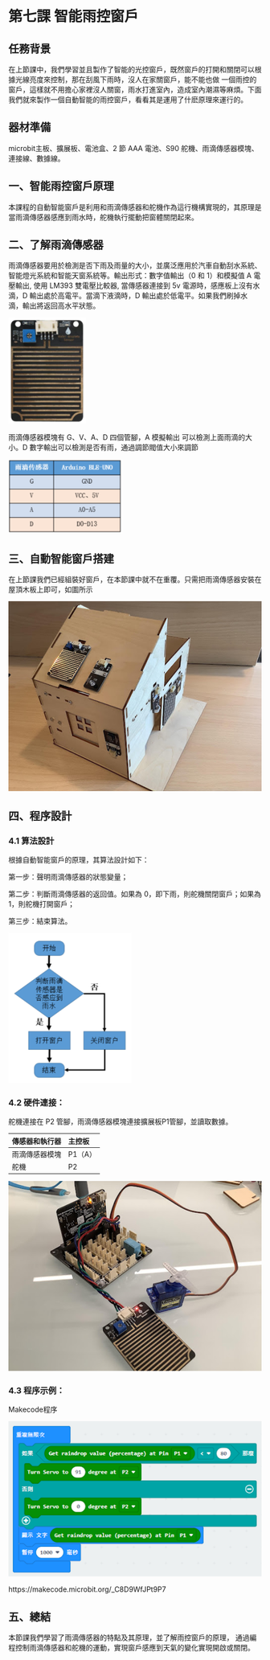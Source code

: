 # 第七課  智能雨控窗戶 

## 任務背景 
<P>
    在上節課中，我們學習並且製作了智能的光控窗戶，既然窗戶的打開和關閉可以根據光線亮度來控制，那在刮風下雨時，沒人在家關窗戶，能不能也做 一個雨控的窗戶，這樣就不用擔心家裡沒人關窗，雨水打進室內，造成室內潮濕等麻煩。下面我們就來製作一個自動智能的雨控窗戶，看看其是運用了什麽原理來運行的。 
<P>

## 器材準備 
<P>
    microbit主板、擴展板、電池盒、2 節 AAA 電池、S90 舵機、雨滴傳感器模塊、連接線、數據線。 
<P>

## 一、智能雨控窗戶原理 
<P>
    本課程的自動智能窗戶是利用和雨滴傳感器和舵機作為這行機構實現的，其原理是當雨滴傳感器感應到雨水時，舵機執行擺動把窗體關閉起來。 
<P>

## 二、了解雨滴傳感器 
<P>
    雨滴傳感器要用於檢測是否下雨及雨量的大小，並廣泛應用於汽車自動刮水系統、智能燈光系統和智能天窗系統等。輸出形式：數字值輸出（0 和 1）和模擬值 A 電壓輸出, 使用 LM393 雙電壓比較器, 當傳感器連接到 5v 電源時，感應板上沒有水滴，D 輸出處於高電平。當滴下液滴時，D 輸出處於低電平。如果我們刷掉水滴，輸出將返回高水平狀態。 
<P>
<P>
    
![](pic/7/71.png)<BR> 
<P>
<P>
    雨滴傳感器模塊有 G、V、A、D 四個管腳，A 模擬輸出 可以檢測上面雨滴的大小。D 數字輸出可以檢測是否有雨，通過調節閥值大小來調節 
<P>
<P>
    
![](pic/7/72.png)<BR> 
<P>

## 三、自動智能窗戶搭建 
<P>
    在上節課我們已經組裝好窗戶，在本節課中就不在重覆。只需把雨滴傳感器安裝在屋頂木板上即可，如圖所示 
<P>
<P>
    
![](pic/7/73.jpg)<BR> 
<P>

## 四、程序設計 

### 4.1 算法設計 
<P>
根據自動智能窗戶的原理，其算法設計如下：  
<P>
<P>
第一步：聲明雨滴傳感器的狀態變量； 
<P>
<P>
第二步：判斷雨滴傳感器的返回值。如果為 0，即下雨，則舵機關閉窗戶；如果為 1，則舵機打開窗戶； 
<P>
<P>
第三步：結束算法。 
<P>
<P>
    
![](pic/7/74.png)<BR> 
<P>

### 4.2 硬件連接： 
<P>
舵機連接在 P2 管腳，雨滴傳感器模塊連接擴展板P1管腳，並讀取數據。 
<P>

傳感器和執行器|主控板 
:--|:--
雨滴傳感器模塊|P1（A） 
舵機|P2 
<P>
    
![](pic/7/75.jpg)<BR> 
<P>

### 4.3 程序示例： 
<P>
Makecode程序 
<P>
<P>
    
![](pic/7/76.png)<BR> 
<P>
<P>
https://makecode.microbit.org/_C8D9WfJPt9P7 
<P>

## 五、總結 
<P>
本節課我們學習了雨滴傳感器的特點及其原理，並了解雨控窗戶的原理， 通過編程控制雨滴傳感器和舵機的運動，實現窗戶感應到天氣的變化實現開啟或關閉。 
<P>
 
